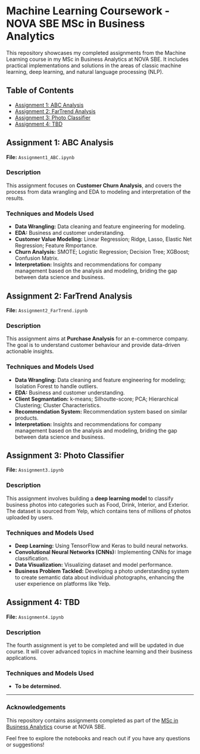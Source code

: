 # Machine Learning Coursework - NOVA SBE MSc in Business Analytics

This repository showcases my completed assignments from the Machine Learning course in my MSc in Business Analytics at NOVA SBE. It includes practical implementations and solutions in the areas of classic machine learning, deep learning, and natural language processing (NLP).

## Table of Contents
- [Assignment 1: ABC Analysis](#assignment-1-abc-analysis)
- [Assignment 2: FarTrend Analysis](#assignment-2-fartrend-analysis)
- [Assignment 3: Photo Classifier](#assignment-3-photo-classifier)
- [Assignment 4: TBD](#assignment-4-tbd)

## Assignment 1: ABC Analysis
**File:** `Assignment1_ABC.ipynb`

### Description
This assignment focuses on **Customer Churn Analysis**, and covers the process from data wrangling and EDA to modeling and interpretation of the results.

### Techniques and Models Used
- **Data Wrangling:** Data cleaning and feature engineering for modeling.
- **EDA:** Business and customer understanding.
- **Customer Value Modeling:** Linear Regression; Ridge, Lasso, Elastic Net Regression; Feature Rmportance.
- **Churn Analysis:** SMOTE; Logistic Regression; Decision Tree; XGBoost; Confusion Matrix.
- **Interpretation:** Insights and recommendations for company management based on the analysis and modeling, briding the gap between data science and business.

## Assignment 2: FarTrend Analysis
**File:** `Assignment2_FarTrend.ipynb`

### Description
This assignment aims at **Purchase Analysis** for an e-commerce company. The goal is to understand customer behaviour and provide data-driven actionable insights.

### Techniques and Models Used
- **Data Wrangling:** Data cleaning and feature engineering for modeling; Isolation Forest to handle outliers.
- **EDA:** Business and customer understanding.
- **Client Segmantation:** k-means; Silhoutte-score; PCA; Hierarchical Clustering; Cluster Characteristics.
- **Recommendation System:** Recommendation system based on similar products.
- **Interpretation:** Insights and recommendations for company management based on the analysis and modeling, briding the gap between data science and business.

## Assignment 3: Photo Classifier
**File:** `Assignment3.ipynb`

### Description
This assignment involves building a **deep learning model** to classify business photos into categories such as Food, Drink, Interior, and Exterior. The dataset is sourced from Yelp, which contains tens of millions of photos uploaded by users.

### Techniques and Models Used
- **Deep Learning:** Using TensorFlow and Keras to build neural networks.
- **Convolutional Neural Networks (CNNs):** Implementing CNNs for image classification.
- **Data Visualization:** Visualizing dataset and model performance.
- **Business Problem Tackled:** Developing a photo understanding system to create semantic data about individual photographs, enhancing the user experience on platforms like Yelp.

## Assignment 4: TBD
**File:** `Assignment4.ipynb`

### Description
The fourth assignment is yet to be completed and will be updated in due course. It will cover advanced topics in machine learning and their business applications.

### Techniques and Models Used
- **To be determined.**

---



### Acknowledgements
This repository contains assignments completed as part of the [MSc in Business Analytics](https://www.novasbe.unl.pt/en/programs/masters/business-analytics/overview) course at NOVA SBE. 

Feel free to explore the notebooks and reach out if you have any questions or suggestions!


